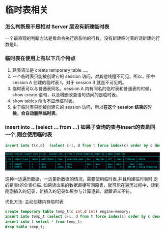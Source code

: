 # 临时表相关


### 怎么判断是不是相对 Server 层没有新建临时表
一个最直观的判断方法是看命令执行后影响的行数，没有新建临时表的话新建的行数是0。





### 临时表在使用上有以下几个特点
1. 建表语法是 create temporary table …。
2. 一个临时表只能被创建它的 session 访问，对其他线程不可见。所以，图中 session A 创建的临时表 t，对于 session B 就是不可见的。
3. 临时表可以与普通表同名。session A 内有同名的临时表和普通表的时候，show create 语句，以及增删改查语句访问的是临时表。
4. show tables 命令不显示临时表。
5. 由于临时表只能被创建它的 session 访问，所以**在这个 session 结束的时候，会自动删除临时表**。

### insert into .. (select ... from ...) 如果子查询的表与insert的表是同一个,则会使用临时表
```sql
insert into t(c,d)  (select c+1, d from t force index(c) order by c desc limit 1);
```
![](images_attachments/20201230141747064_14158.png)

这种一边遍历数据，一边更新数据的情况，需要使用临时表.并且构建临时表时,走的是表t的全表扫描.
如果读出来的数据直接写回原表，就可能在遍历过程中，读到刚刚插入的记录，新插入的记录如果参与计算逻辑，就跟语义不符。

优化方法: 主动创建内存临时表
```sql
create temporary table temp_t(c int,d int) engine=memory;
insert into temp_t (select c+1, d from t force index(c) order by c desc limit 1);
insert into t select * from temp_t;
drop table temp_t;
```



